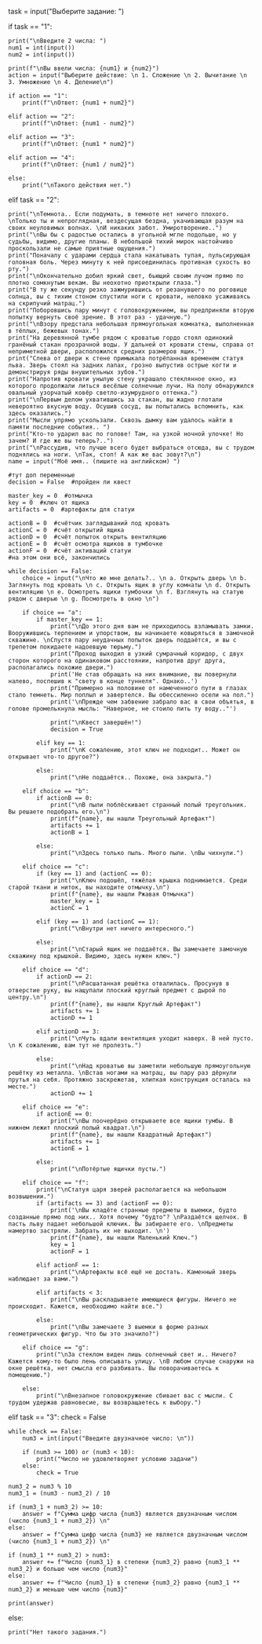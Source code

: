 task = input("Выберите задание: ")

if task == "1":

    print("\nВведите 2 числа: ")
    num1 = int(input())
    num2 = int(input())
    
    print(f"\nВы ввели числа: {num1} и {num2}")
    action = input("Выберите действие: \n 1. Сложение \n 2. Вычитание \n 3. Умножение \n 4. Деление\n")
    
    if action == "1":
        print(f"\nОтвет: {num1 + num2}")
        
    elif action == "2":
        print(f"\nОтвет: {num1 - num2}")
        
    elif action == "3":
        print(f"\nОтвет: {num1 * num2}")
        
    elif action == "4":
        print(f"\nОтвет: {num1 / num2}")
        
    else:
        print("\nТакого действия нет.")

elif task == "2":

    print("\nТемнота.. Если подумать, в темноте нет ничего плохого. \nТолько ты и непроглядная, вездесущая бездна, укачивающая разум на своих неуловимых волнах. \nИ никаких забот. Умиротворение..")
    print("\nВы бы с радостью остались в угольной мгле подольше, но у судьбы, видимо, другие планы. В небольшой тихий мирок настойчиво проскользали не самые приятные ощущения.")
    print("Поначалу с ударами сердца стала накатывать тупая, пульсирующая головная боль. Через минуту к ней присоединилась противная сухость во рту.")
    print("\nОкончательно добил яркий свет, бьющий своим лучом прямо по плотно сомкнутым векам. Вы неохотно приоткрыли глаза.")
    print("В ту же секунду резко зажмурившись от резанувшего по роговице солнца, вы с тихим стоном спустили ноги с кровати, неловко усаживаясь на скрипучий матрац.")
    print("Поборовшись пару минут с головокружением, вы предприняли вторую попытку вернуть своё зрение. В этот раз - удачную.")
    print("\nВзору предстала небольшая прямоугольная комнатка, выполненная в тёплых, бежевых тонах.")
    print("На деревянной тумбе рядом с кроватью гордо стоял одинокий гранёный стакан прозрачной воды. У дальней от кровати стены, справа от неприметной двери, расположился средних размеров ящик.")
    print("Слева от двери к стене примыкала потрёпанная временем статуя льва. Зверь стоял на задних лапах, грозно выпустив острые когти и демонстрируя ряды внушительных зубов.")
    print("Напротив кровати унылую стену украшало стеклянное окно, из которого продолжали литься весёлые солнечные лучи. На полу обнаружился овальный узорчатый ковёр светло-изумрудного оттенка.")
    print("\nПервым делом ухватившись за стакан, вы жадно глотали невероятно вкусную воду. Осушив сосуд, вы попытались вспомнить, как здесь оказались.")
    print("Мысли упрямо ускользали. Сквозь дымку вам удалось найти в памяти последние события.. ")
    print("Кто-то ударил вас по голове! Там, на узкой ночной улочке! Но зачем? И где же вы теперь?..")
    print("\nРассудив, что лучше всего будет выбраться отсюда, вы с трудом поднялись на ноги. \nТак, стоп! А как же вас зовут?\n")
    name = input("Моё имя.. (пишите на английском) ")
    
    #тут доп переменные
    decision = False  #пройден ли квест
    
    master_key = 0  #отмычка
    key = 0  #ключ от ящика
    artifacts = 0  #артефакты для статуи
    
    actionB = 0  #счётчик заглядываний под кровать
    actionC = 0  #счёт открытий ящика
    actionD = 0  #счёт попыток открыть вентиляцию
    actionE = 0  #счёт осмотра ящиков в тумбочке
    actionF = 0  #счёт активаций статуи
    #на этом они всё, закончились
    
    while decision == False:
        choice = input("\nЧто же мне делать?.. \n a. Открыть дверь \n b. Заглянуть под кровать \n c. Открыть ящик в углу комнаты \n d. Открыть вентиляцию \n e. Осмотреть ящики тумбочки \n f. Взглянуть на статую рядом с дверью \n g. Посмотреть в окно \n")
        
        if choice == "a":
            if master_key == 1:
                print("\nДо этого дня вам не приходилось взламывать замки. Вооружившись терпением и упорством, вы начинаете ковыряться в замочной скважине. \nСпустя пару неудачных попыток дверь поддаётся, и вы с трепетом покидаете надоевшую тюрьму.")
                print("Проход выходил в узкий сумрачный коридор, с двух сторон которого на одинаковом расстоянии, напротив друг друга, располагались похожие двери.")
                print('Не став обращать на них внимание, вы повернули налево, поспешив к "свету в конце туннеля". Однако..')
                print("Примерно на половине от намеченного пути в глазах стало темнеть. Мир поплыл и завертелся. Вы обессиленно осели на пол.")
                print('\nПрежде чем забвение забрало вас в свои объятья, в голове промелькнула мысль: "Наверное, не стоило пить ту воду.."')
                
                print("\nКвест завершён!")
                decision = True
            
            elif key == 1:
                print("\nК сожалению, этот ключ не подходит.. Может он открывает что-то другое?")
            
            else:
                print("\nНе поддаётся.. Похоже, она закрыта.")
        
        elif choice == "b":
            if actionB == 0:
                print("\nВ пыли поблёскивает странный полый треугольник. Вы решаете подобрать его.\n")
                print(f"{name}, вы нашли Треугольный Артефакт")
                artifacts += 1
                actionB = 1
            
            else:
                print("\nЗдесь только пыль. Много пыли. \nВы чихнули.")
        
        elif choice == "c":
            if (key == 1) and (actionC == 0):
                print("\nКлюч подошёл, тяжёлая крышка поднимается. Среди старой ткани и ниток, вы находите отмычку.\n")
                print(f"{name}, вы нашли Ржавая Отмычка")
                master_key = 1
                actionC = 1
            
            elif (key == 1) and (actionC == 1):
                print("\nВнутри нет ничего интересного.")
            
            else:
                print("\nСтарый ящик не поддаётся. Вы замечаете замочную скважину под крышкой. Видимо, здесь нужен ключ.")
        
        elif choice == "d":
            if actionD == 2:
                print("\nРасшатанная решётка отвалилась. Просунув в отверстие руку, вы нащупали плоский круглый предмет с дырой по центру.\n")
                print(f"{name}, вы нашли Круглый Артефакт")
                artifacts += 1
                actionD += 1
            
            elif actionD == 3:
                print("\nЧуть вдали вентиляция уходит наверх. В ней пусто. \n К сожалению, вам тут не пролезть.")
            
            else:
                print("\nНад кроватью вы заметили небольшую прямоугольную решётку из металла. \nВстав ногами на матрац, вы пару раз дёрнули прутья на себя. Протяжно заскрежетав, хлипкая конструкция осталась на месте.")
                actionD += 1
        
        elif choice == "e":
            if actionE == 0:
                print("\nВы поочерёдно открываете все ящики тумбы. В нижнем лежит плоский полый квадрат.\n")
                print(f"{name}, вы нашли Квадратный Артефакт")
                artifacts += 1 
                actionE = 1 
            
            else:
                print("\nПотёртые ящички пусты.")
        
        elif choice == "f":
            print("\nСтатуя царя зверей располагается на небольшом возвышении.")
            if (artifacts == 3) and (actionF == 0):
                print('\nВы кладёте странные предметы в выемки, будто созданные прямо под них.. Хотя почему "будто"? \nРаздаётся щелчок. В пасть льву падает небольшой ключик. Вы забираете его. \nПредметы намертво застряли. Забрать их не выходит. \n')
                print(f"{name}, вы нашли Маленький Ключ.")
                key = 1
                actionF = 1
            
            elif actionF == 1:
                print("\nАртефакты всё ещё не достать. Каменный зверь наблюдает за вами.")
            
            elif artifacts < 3:
                print("\nВы раскладываете имеющиеся фигуры. Ничего не происходит. Кажется, необходимо найти все.")
            
            else:
                print("\nВы замечаете 3 выемки в форме разных геометрических фигур. Что бы это значило?")
        
        elif choice == "g":
            print("\nЗа стеклом виден лишь солнечный свет и.. Ничего? Кажется кому-то было лень описывать улицу. \nВ любом случае снаружи на окне решётка, нет смысла его разбивать. Вы поворачиваетесь к помещению.")
        
        else:
            print("\nВнезапное головокружение сбивает вас с мысли. С трудом удержав равновесие, вы возвращаетесь к выбору.")

elif task == "3":
    check = False
    
    while check == False:
        num3 = int(input("Введите двузначное число: \n"))
        
        if (num3 >= 100) or (num3 < 10):
            print("Число не удовлетворяет условию задачи")
        else:
            check = True
    
    num3_2 = num3 % 10
    num3_1 = (num3 - num3_2) / 10
    
    if (num3_1 + num3_2) >= 10:
        answer = f"Сумма цифр числа {num3} является двузначным числом (число {num3_1 + num3_2}) \n"
    else:
        answer = f"Сумма цифр числа {num3} не является двузначным числом (число {num3_1 + num3_2}) \n"
    
    if (num3_1 ** num3_2) > num3:
        answer += f"Число {num3_1} в степени {num3_2} равно {num3_1 ** num3_2} и больше чем число {num3}"
    else:
        answer += f"Число {num3_1} в степени {num3_2} равно {num3_1 ** num3_2} и меньше чем число {num3}"
    
    print(answer)

else:

    print("Нет такого задания.")
